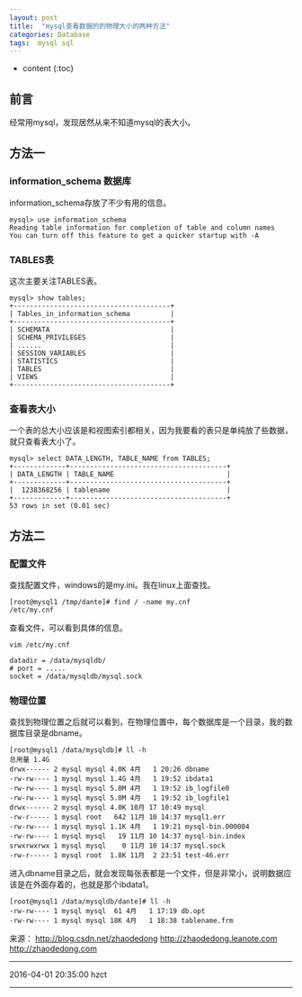 ```yaml
---
layout: post
title:  "mysql查看数据的的物理大小的两种方法"
categories: Database
tags:  mysql sql
---
```


* content
{:toc}


## 前言

经常用mysql，发现居然从来不知道mysql的表大小。




## 方法一

### information_schema 数据库

information_schema存放了不少有用的信息。

```
mysql> use information_schema
Reading table information for completion of table and column names
You can turn off this feature to get a quicker startup with -A
```

### TABLES表

这次主要关注TABLES表。

```
mysql> show tables;
+---------------------------------------+
| Tables_in_information_schema          |
+---------------------------------------+
| SCHEMATA                              |
| SCHEMA_PRIVILEGES                     |
| ......                       			|
| SESSION_VARIABLES                     |
| STATISTICS                            |
| TABLES                                |
| VIEWS                                 |
+---------------------------------------+
```

### 查看表大小

一个表的总大小应该是和视图索引都相关，因为我要看的表只是单纯放了些数据，就只查看表大小了。

```
mysql> select DATA_LENGTH, TABLE_NAME from TABLES;
+-------------+---------------------------------------+
| DATA_LENGTH | TABLE_NAME                            |
+-------------+---------------------------------------+
|  1238368256 | tablename                     		  |
+-------------+---------------------------------------+
53 rows in set (0.01 sec)
```

## 方法二

### 配置文件
查找配置文件，windows的是my.ini。我在linux上面查找。

```
[root@mysql1 /tmp/dante]# find / -name my.cnf
/etc/my.cnf

```

查看文件，可以看到具体的信息。

```
vim /etc/my.cnf

datadir = /data/mysqldb/
# port = .....
socket = /data/mysqldb/mysql.sock
```

### 物理位置

查找到物理位置之后就可以看到，在物理位置中，每个数据库是一个目录，我的数据库目录是dbname。

```
[root@mysql1 /data/mysqldb]# ll -h
总用量 1.4G
drwx------ 2 mysql mysql 4.0K 4月   1 20:26 dbname
-rw-rw---- 1 mysql mysql 1.4G 4月   1 19:52 ibdata1
-rw-rw---- 1 mysql mysql 5.0M 4月   1 19:52 ib_logfile0
-rw-rw---- 1 mysql mysql 5.0M 4月   1 19:52 ib_logfile1
drwx------ 2 mysql mysql 4.0K 10月 17 10:49 mysql
-rw-r----- 1 mysql root   642 11月 10 14:37 mysql1.err
-rw-rw---- 1 mysql mysql 1.1K 4月   1 19:21 mysql-bin.000004
-rw-rw---- 1 mysql mysql   19 11月 10 14:37 mysql-bin.index
srwxrwxrwx 1 mysql mysql    0 11月 10 14:37 mysql.sock
-rw-r----- 1 mysql root  1.8K 11月  2 23:51 test-46.err
```

进入dbname目录之后，就会发现每张表都是一个文件，但是非常小，说明数据应该是在外面存着的，也就是那个ibdata1。

```
[root@mysql1 /data/mysqldb/dante]# ll -h
-rw-rw---- 1 mysql mysql  61 4月   1 17:19 db.opt
-rw-rw---- 1 mysql mysql 18K 4月   1 18:38 tablename.frm

```
来源：
http://blog.csdn.net/zhaodedong
http://zhaodedong.leanote.com
http://zhaodedong.com

******
2016-04-01 20:35:00 hzct
******
